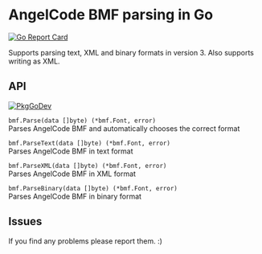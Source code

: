 # AngelCode BMF parsing in Go
[![Go Report Card](https://goreportcard.com/badge/github.com/Qendolin/go-bmf)](https://goreportcard.com/report/github.com/Qendolin/go-bmf)
 
Supports parsing text, XML and binary formats in version 3. Also supports writing as XML.

## API
[![PkgGoDev](https://pkg.go.dev/badge/github.com/Qendolin/go-bmf)](https://pkg.go.dev/github.com/Qendolin/go-bmf)

`bmf.Parse(data []byte) (*bmf.Font, error)`  
Parses AngelCode BMF and automatically chooses the correct format


`bmf.ParseText(data []byte) (*bmf.Font, error)`  
Parses AngelCode BMF in text format


`bmf.ParseXML(data []byte) (*bmf.Font, error)`  
Parses AngelCode BMF in XML format


`bmf.ParseBinary(data []byte) (*bmf.Font, error)`  
Parses AngelCode BMF in binary format

## Issues

If you find any problems please report them. :) 
